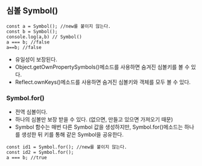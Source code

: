 ## 심볼 Symbol() 

```
const a = Symbol(); //new를 붙이지 않는다.
const b = Symbol(); 
console.log(a,b) // Symbol()
a === b; //false
a==b; //false
```
- 유일성이 보장된다.
- Object.getOwnPropertySymbols()메소드를 사용하면 숨겨진 심볼키를 볼 수 있다. 
- Reflect.ownKeys()메소드를 사용하면 숨겨진 심볼키와 객체를 모두 볼 수 있다.

### Symbol.for() 

- 전역 심볼이다.
- 하나의 심볼만 보장 받을 수 있다. (없으면, 만들고 있으면 가져오기 때문)
- Symbol 함수는 매번 다른 Symbol 값을 생성하지만, Symbol.for()메소드는 하나를 생성한 뒤 키를 통해 같은 Symbol을 공유한다.

```
const id1 = Symbol.for(); //new를 붙이지 않는다.
const id2 = Symbol.for(); 
a === b; //true
```